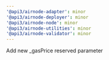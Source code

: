 ```yaml
---
'@api3/airnode-adapter': minor
'@api3/airnode-deployer': minor
'@api3/airnode-node': minor
'@api3/airnode-utilities': minor
'@api3/airnode-validator': minor
---
```


Add new \_gasPrice reserved parameter

